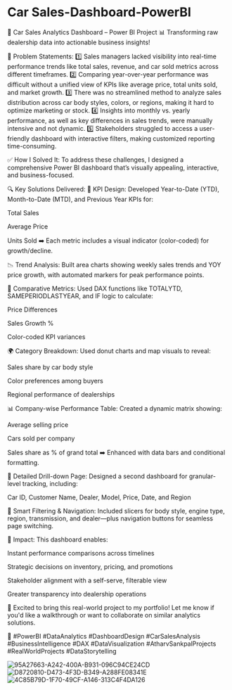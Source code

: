 # Car Sales-Dashboard-PowerBI
🚗 Car Sales Analytics Dashboard – Power BI Project 📊
Transforming raw dealership data into actionable business insights!

🧩 Problem Statements:
1️⃣ Sales managers lacked visibility into real-time performance trends like total sales, revenue, and car sold metrics across different timeframes.
2️⃣ Comparing year-over-year performance was difficult without a unified view of KPIs like average price, total units sold, and market growth.
3️⃣ There was no streamlined method to analyze sales distribution across car body styles, colors, or regions, making it hard to optimize marketing or stock.
4️⃣ Insights into monthly vs. yearly performance, as well as key differences in sales trends, were manually intensive and not dynamic.
5️⃣ Stakeholders struggled to access a user-friendly dashboard with interactive filters, making customized reporting time-consuming.

✅ How I Solved It:
To address these challenges, I designed a comprehensive Power BI dashboard that’s visually appealing, interactive, and business-focused.

🔍 Key Solutions Delivered:
📌 KPI Design: Developed Year-to-Date (YTD), Month-to-Date (MTD), and Previous Year KPIs for:

Total Sales

Average Price

Units Sold
➡️ Each metric includes a visual indicator (color-coded) for growth/decline.

📉 Trend Analysis:
Built area charts showing weekly sales trends and YOY price growth, with automated markers for peak performance points.

🧠 Comparative Metrics:
Used DAX functions like TOTALYTD, SAMEPERIODLASTYEAR, and IF logic to calculate:

Price Differences

Sales Growth %

Color-coded KPI variances

🌍 Category Breakdown:
Used donut charts and map visuals to reveal:

Sales share by car body style

Color preferences among buyers

Regional performance of dealerships

📊 Company-wise Performance Table:
Created a dynamic matrix showing:

Average selling price

Cars sold per company

Sales share as % of grand total
➡️ Enhanced with data bars and conditional formatting.

🧩 Detailed Drill-down Page:
Designed a second dashboard for granular-level tracking, including:

Car ID, Customer Name, Dealer, Model, Price, Date, and Region

🔘 Smart Filtering & Navigation:
Included slicers for body style, engine type, region, transmission, and dealer—plus navigation buttons for seamless page switching.

🎯 Impact:
This dashboard enables:

Instant performance comparisons across timelines

Strategic decisions on inventory, pricing, and promotions

Stakeholder alignment with a self-serve, filterable view

Greater transparency into dealership operations

💬 Excited to bring this real-world project to my portfolio!
Let me know if you'd like a walkthrough or want to collaborate on similar analytics solutions.

🔗 #PowerBI #DataAnalytics #DashboardDesign #CarSalesAnalysis #BusinessIntelligence #DAX #DataVisualization #AtharvSankpalProjects #RealWorldProjects #DataStorytelling

 ![95A27663-A242-400A-B931-096C94CE24CD](https://github.com/user-attachments/assets/9cd3dee5-aeaa-496a-ad7d-e8859f9ff9fb)
![D8720810-D473-4F3D-B349-A288FE08341E](https://github.com/user-attachments/assets/29617184-aac6-46f9-a77a-52fbabf1bfde)
![4C85B79D-1F70-49CF-A146-313C4F4DA126](https://github.com/user-attachments/assets/e2aabc0f-2107-4ee0-8af4-0446b7e8f6a2)

